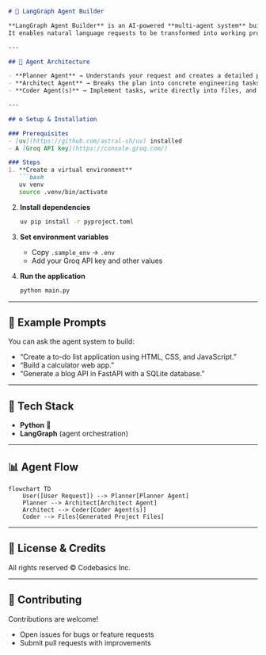 ````markdown
# 🤖 LangGraph Agent Builder

**LangGraph Agent Builder** is an AI-powered **multi-agent system** built with [LangGraph](https://www.langchain.com/langgraph).  
It enables natural language requests to be transformed into working projects — file by file — by simulating a team of specialized AI agents.

---

## 🧩 Agent Architecture

- **Planner Agent** → Understands your request and creates a detailed plan.  
- **Architect Agent** → Breaks the plan into concrete engineering tasks, with explicit context for each file.  
- **Coder Agent(s)** → Implement tasks, write directly into files, and use developer-like workflows.  

---

## ⚙️ Setup & Installation

### Prerequisites
- [uv](https://github.com/astral-sh/uv) installed  
- A [Groq API key](https://console.groq.com/)  

### Steps
1. **Create a virtual environment**
   ```bash
   uv venv
   source .venv/bin/activate
````

2. **Install dependencies**

   ```bash
   uv pip install -r pyproject.toml
   ```

3. **Set environment variables**

   * Copy `.sample_env` → `.env`
   * Add your Groq API key and other values

4. **Run the application**

   ```bash
   python main.py
   ```

---

## 🧪 Example Prompts

You can ask the agent system to build:

* “Create a to-do list application using HTML, CSS, and JavaScript.”
* “Build a calculator web app.”
* “Generate a blog API in FastAPI with a SQLite database.”

---

## 📂 Tech Stack

* **Python** 🐍
* **LangGraph** (agent orchestration)

---

## 📊 Agent Flow

```mermaid
flowchart TD
    User([User Request]) --> Planner[Planner Agent]
    Planner --> Architect[Architect Agent]
    Architect --> Coder[Coder Agent(s)]
    Coder --> Files[Generated Project Files]
```

---

## 📜 License & Credits

All rights reserved © Codebasics Inc.

---

## 🤝 Contributing

Contributions are welcome!

* Open issues for bugs or feature requests
* Submit pull requests with improvements

```
